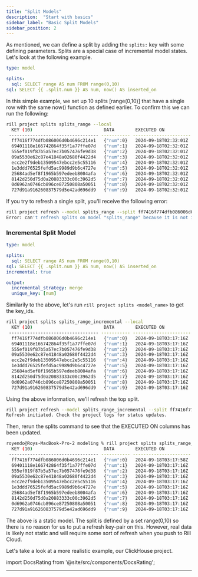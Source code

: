 ```yaml
---
title: "Split Models"
description:  "Start with basics"
sidebar_label: "Basic Split Models"
sidebar_position: 2
---
```


As mentioned, we can define a split by adding the `splits:` key with some defining parameters. Splits are a special case of incremental model states. Let's look at the following example.

```yaml
type: model

splits:
  sql: SELECT range AS num FROM range(0,10)
sql: SELECT {{ .split.num }} AS num, now() AS inserted_on
```

In this simple example, we set up 10 splits [range(0,10)] that have a single row with the same now() function as defined earlier. To confirm this we can run the following:

```bash
rill project splits splits_range --local
  KEY (10)                           DATA        EXECUTED ON            ELAPSED   ERROR  
 ---------------------------------- ----------- ---------------------- --------- ------- 
  ff7416f774dfb086006d0b4696c214e1   {"num":0}   2024-09-18T02:32:01Z   145ms            
  69401118e166742864f35f1a77ffe07d   {"num":1}   2024-09-18T02:32:01Z   0s               
  555ef019f87b5a57ec7b057476fe9d38   {"num":2}   2024-09-18T02:32:01Z   0s               
  09a5530e62c87e41848a02680f4422d4   {"num":3}   2024-09-18T02:32:01Z   1ms              
  ecc2e2f9deb13509547ebcc2e5c55116   {"num":4}   2024-09-18T02:32:01Z   1ms              
  1e3ddd76525fefd5ac9989d9b6c4727e   {"num":5}   2024-09-18T02:32:01Z   1ms              
  25684ad5ef8f1965b597edeeb8004afa   {"num":6}   2024-09-18T02:32:01Z   0s               
  8142d250d75d0a20883333c00c3962d5   {"num":7}   2024-09-18T02:32:01Z   0s               
  0d6962a0746cb896ce87250808a50051   {"num":8}   2024-09-18T02:32:01Z   1ms              
  727d91a916260837579d5e42ad696dd9   {"num":9}   2024-09-18T02:32:01Z   0s       
  ```

  If you try to refresh a single split, you'll receive the following error:
  
  ```bash
rill project refresh --model splits_range --split ff7416f774dfb086006d0b4696c214e1 --local
Error: can't refresh splits on model "splits_range" because it is not incremental
```

### Incremental Split Model
```yaml
type: model

splits:
  sql: SELECT range AS num FROM range(0,10)
sql: SELECT {{ .split.num }} AS num, now() AS inserted_on
incremental: true

output:
  incremental_strategy: merge
  unique_key: [num]
```

Similarily to the above, let's run `rill project splits <model_name>` to get the key_ids.

```bash
rill project splits splits_range_incremental --local
  KEY (10)                           DATA        EXECUTED ON            ELAPSED   ERROR  
 ---------------------------------- ----------- ---------------------- --------- ------- 
  ff7416f774dfb086006d0b4696c214e1   {"num":0}   2024-09-18T03:17:16Z   103ms            
  69401118e166742864f35f1a77ffe07d   {"num":1}   2024-09-18T03:17:16Z   1ms              
  555ef019f87b5a57ec7b057476fe9d38   {"num":2}   2024-09-18T03:17:16Z   0s               
  09a5530e62c87e41848a02680f4422d4   {"num":3}   2024-09-18T03:17:16Z   0s               
  ecc2e2f9deb13509547ebcc2e5c55116   {"num":4}   2024-09-18T03:17:16Z   0s               
  1e3ddd76525fefd5ac9989d9b6c4727e   {"num":5}   2024-09-18T03:17:16Z   0s               
  25684ad5ef8f1965b597edeeb8004afa   {"num":6}   2024-09-18T03:17:16Z   0s               
  8142d250d75d0a20883333c00c3962d5   {"num":7}   2024-09-18T03:17:16Z   0s               
  0d6962a0746cb896ce87250808a50051   {"num":8}   2024-09-18T03:17:16Z   0s               
  727d91a916260837579d5e42ad696dd9   {"num":9}   2024-09-18T03:17:16Z   0s       
```

Using the above information, we'll refresh the top split.

```bash
rill project refresh --model splits_range_incremental --split ff7416f774dfb086006d0b4696c214e1 --local 
Refresh initiated. Check the project logs for status updates.
```

Then, rerun the splits command to see that the EXECUTED ON columns has been updated.
```bash
royendo@Roys-MacBook-Pro-2 modeling % rill project splits splits_range_incremental --local
  KEY (10)                           DATA        EXECUTED ON            ELAPSED   ERROR  
 ---------------------------------- ----------- ---------------------- --------- ------- 
  ff7416f774dfb086006d0b4696c214e1   {"num":0}   2024-09-18T03:17:58Z   1ms              
  69401118e166742864f35f1a77ffe07d   {"num":1}   2024-09-18T03:17:16Z   1ms              
  555ef019f87b5a57ec7b057476fe9d38   {"num":2}   2024-09-18T03:17:16Z   0s               
  09a5530e62c87e41848a02680f4422d4   {"num":3}   2024-09-18T03:17:16Z   0s               
  ecc2e2f9deb13509547ebcc2e5c55116   {"num":4}   2024-09-18T03:17:16Z   0s               
  1e3ddd76525fefd5ac9989d9b6c4727e   {"num":5}   2024-09-18T03:17:16Z   0s               
  25684ad5ef8f1965b597edeeb8004afa   {"num":6}   2024-09-18T03:17:16Z   0s               
  8142d250d75d0a20883333c00c3962d5   {"num":7}   2024-09-18T03:17:16Z   0s               
  0d6962a0746cb896ce87250808a50051   {"num":8}   2024-09-18T03:17:16Z   0s               
  727d91a916260837579d5e42ad696dd9   {"num":9}   2024-09-18T03:17:16Z   0s     
```


The above is a static model. The split is defined by a set range(0,10) so there is no reason for us to put a refresh key-pair on this. However, real data is likely not static and will require some sort of refresh when you push to Rill Cloud.

Let's take a look at a more realistic example, our ClickHouse project.

import DocsRating from '@site/src/components/DocsRating';

---
<DocsRating />
